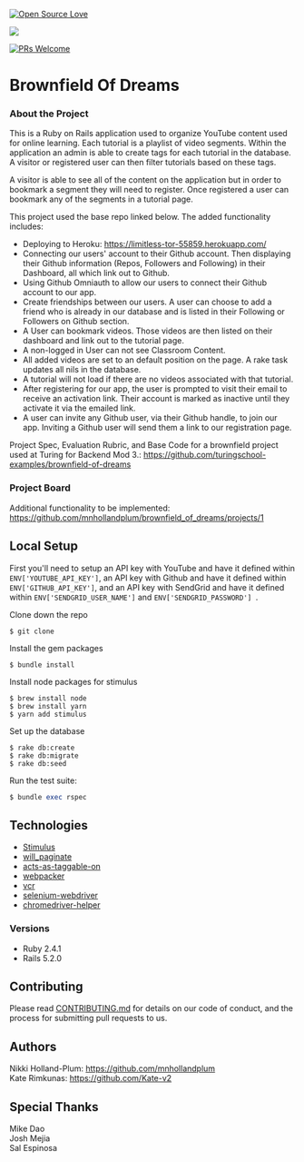[![Open Source Love](https://badges.frapsoft.com/os/v1/open-source.svg?v=103)](https://github.com/ellerbrock/open-source-badges/)

<a href="https://codeclimate.com/github/codeclimate/codeclimate/maintainability"><img src="https://api.codeclimate.com/v1/badges/a99a88d28ad37a79dbf6/maintainability" /></a>

[![PRs Welcome](https://img.shields.io/badge/PRs-welcome-brightgreen.svg?style=flat-square)](http://makeapullrequest.com)


# Brownfield Of Dreams
### About the Project

This is a Ruby on Rails application used to organize YouTube content used for online learning. Each tutorial is a playlist of video segments. Within the application an admin is able to create tags for each tutorial in the database. A visitor or registered user can then filter tutorials based on these tags.

A visitor is able to see all of the content on the application but in order to bookmark a segment they will need to register. Once registered a user can bookmark any of the segments in a tutorial page.

This project used the base repo linked below. The added functionality includes:
* Deploying to Heroku: https://limitless-tor-55859.herokuapp.com/
* Connecting our users' account to their Github account. Then displaying their Github information (Repos, Followers and Following) in their Dashboard, all which link out to Github.
* Using Github Omniauth to allow our users to connect their Github account to our app.
* Create friendships between our users. A user can choose to add a friend who is already in our database and is listed in their Following or Followers on Github section.
* A User can bookmark videos. Those videos are then listed on their dashboard and link out to the tutorial page.
* A non-logged in User can not see Classroom Content.
* All added videos are set to an default position on the page. A rake task updates all nils in the database.
* A tutorial will not load if there are no videos associated with that tutorial.
* After registering for our app, the user is prompted to visit their email to receive an activation link. Their account is marked as inactive until they activate it via the emailed link.
* A user can invite any Github user, via their Github handle, to join our app. Inviting a Github user will send them a link to our registration page.

Project Spec, Evaluation Rubric, and Base Code for a brownfield project used at Turing for Backend Mod 3.: https://github.com/turingschool-examples/brownfield-of-dreams

### Project Board

Additional functionality to be implemented: https://github.com/mnhollandplum/brownfield_of_dreams/projects/1

## Local Setup

First you'll need to setup an API key with YouTube and have it defined within `ENV['YOUTUBE_API_KEY']`, an API key with Github and have it defined within `ENV['GITHUB_API_KEY']`, and an API key with SendGrid and have it defined within `ENV['SENDGRID_USER_NAME']` and `ENV['SENDGRID_PASSWORD'] `.

Clone down the repo
```
$ git clone
```

Install the gem packages
```
$ bundle install
```

Install node packages for stimulus
```
$ brew install node
$ brew install yarn
$ yarn add stimulus
```

Set up the database
```
$ rake db:create
$ rake db:migrate
$ rake db:seed
```

Run the test suite:
```ruby
$ bundle exec rspec
```

## Technologies
* [Stimulus](https://github.com/stimulusjs/stimulus)
* [will_paginate](https://github.com/mislav/will_paginate)
* [acts-as-taggable-on](https://github.com/mbleigh/acts-as-taggable-on)
* [webpacker](https://github.com/rails/webpacker)
* [vcr](https://github.com/vcr/vcr)
* [selenium-webdriver](https://www.seleniumhq.org/docs/03_webdriver.jsp)
* [chromedriver-helper](http://chromedriver.chromium.org/)

### Versions
* Ruby 2.4.1
* Rails 5.2.0

## Contributing

Please read [CONTRIBUTING.md](https://gist.github.com/PurpleBooth/b24679402957c63ec426) for details on our code of conduct, and the process for submitting pull requests to us.

## Authors
Nikki Holland-Plum: https://github.com/mnhollandplum <br>
Kate Rimkunas: https://github.com/Kate-v2 

## Special Thanks
Mike Dao<br>
Josh Mejia<br>
Sal Espinosa
